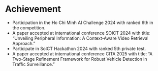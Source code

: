 # Achievement
- Participation in the Ho Chi Minh AI Challenge 2024 with ranked 6th in the competition.
- A paper accepted at international conference SOICT 2024 with title: “Unveiling Peripheral Information: A Context-Aware Video Retrieval Approach.”
- Participate in SoICT Hackathon 2024 with ranked 5th private test.
- A paper accepted at international conference CITA 2025 with title:  “A Two-Stage Refinement Framework for Robust Vehicle Detection in Traffic Surveillance.” 

